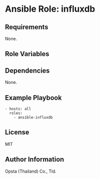 # Ansible Role: influxdb



## Requirements

None.

## Role Variables



## Dependencies

None.

## Example Playbook

    - hosts: all
      roles:
        - ansible-influxdb


## License

MIT

## Author Information

Opsta (Thailand) Co., Tld.
